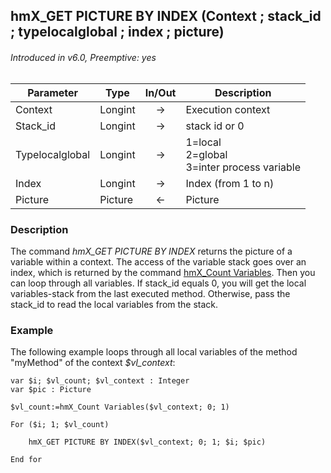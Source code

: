 ## hmX_GET PICTURE BY INDEX (Context ; stack_id ; typelocalglobal ; index ; picture)
###### Introduced in v6.0, Preemptive: yes

|Parameter|Type|In/Out|Description
|---|---|:---:|---
|Context|Longint|→|Execution context
|Stack_id|Longint|→|stack id or 0
|Typelocalglobal|Longint|→|1=local<br />2=global<br />3=inter process variable
|Index|Longint|→|Index (from 1 to n)
|Picture|Picture|←|Picture

### Description
The command *hmX_GET PICTURE BY INDEX* returns the picture of a variable within a context. The access of the variable stack goes over an index, which is returned by the command [hmX_Count Variables](hmX_CountVariables.md). Then you can loop through all variables. If stack_id equals 0, you will get the local variables-stack from the last executed method. Otherwise, pass the stack_id to read the local variables from the stack. 

### Example
The following example loops through all local variables of the method "myMethod" of the context *$vl_context*:

```4d
var $i; $vl_count; $vl_context : Integer
var $pic : Picture

$vl_count:=hmX_Count Variables($vl_context; 0; 1)

For ($i; 1; $vl_count)
	
	hmX_GET PICTURE BY INDEX($vl_context; 0; 1; $i; $pic)
	
End for 
```
